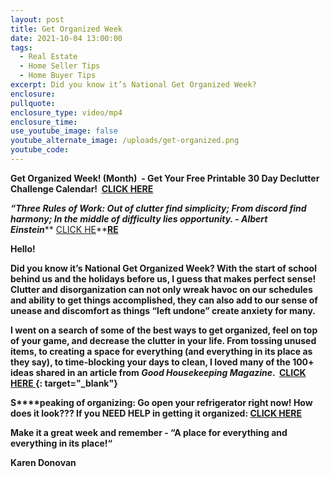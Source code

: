 ```yaml
---
layout: post
title: Get Organized Week
date: 2021-10-04 13:00:00
tags:
  - Real Estate
  - Home Seller Tips
  - Home Buyer Tips
excerpt: Did you know it’s National Get Organized Week?
enclosure:
pullquote:
enclosure_type: video/mp4
enclosure_time:
use_youtube_image: false
youtube_alternate_image: /uploads/get-organized.png
youtube_code:
---
```

**Get Organized Week\! (Month)&nbsp; - Get Your Free Printable 30 Day Declutter Challenge Calendar\! &nbsp;[CLICK HERE](https://contacts.byreferralonly.com/Form.aspx?Key=D8B42E91F78150C87BC9BC55DD56D409)**

***“Three Rules of Work: Out of clutter find simplicity; From discord find harmony; In the middle of difficulty lies opportunity. - Albert Einstein*****&nbsp;[CLICK HE](https://youtu.be/Mka8eoq9qAM?t=94)**[**RE**](https://youtu.be/2oIo4UjCXO8?t=12)

**Hello\!**

**Did you know it’s National Get Organized Week? With the start of school behind us and the holidays before us, I guess that makes perfect sense\! Clutter and disorganization can not only wreak havoc on our schedules and ability to get things accomplished, they can also add to our sense of unease and discomfort as things “left undone” create anxiety for many.**

**I went on a search of some of the best ways to get organized, feel on top of your game, and decrease the clutter in your life. From tossing unused items, to creating a space for everything (and everything in its place as they say), to time-blocking your days to clean, I loved many of the 100+ ideas shared in an article from&nbsp;*Good Housekeeping Magazine*. &nbsp;[CLICK HERE&nbsp;](https://www.goodhousekeeping.com/home/tips/g2610/best-organizing-tips/){: target="_blank"}**

**S****peaking of organizing: Go open your refrigerator right now\! How does it look??? If you NEED HELP in getting it organized:&nbsp;[CLICK HERE](https://youtu.be/XRpDllJv24Y?t=8)**

**Make it a great week and remember - “A place for everything and everything in its place\!“&nbsp;**

**Karen Donovan**
